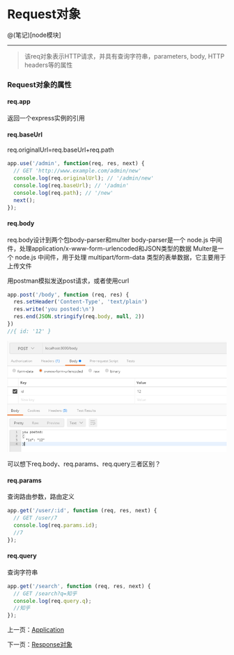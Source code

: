 # Request对象

@(笔记)[node模块]

-------------------
> 该req对象表示HTTP请求，并具有查询字符串，parameters, body, HTTP headers等的属性

### Request对象的属性

#### req.app
返回一个express实例的引用

#### req.baseUrl
req.originalUrl=req.baseUrl+req.path

```js
app.use('/admin', function(req, res, next) {
  // GET 'http://www.example.com/admin/new'
  console.log(req.originalUrl); // '/admin/new'
  console.log(req.baseUrl); // '/admin'
  console.log(req.path); // '/new'
  next();
});
```
#### req.body
req.body设计到两个包body-parser和multer
body-parser是一个 node.js 中间件，处理application/x-www-form-urlencoded和JSON类型的数据
Multer是一个 node.js 中间件，用于处理 multipart/form-data 类型的表单数据，它主要用于上传文件

用postman模拟发送post请求，或者使用curl
```js
app.post('/body', function (req, res) {
  res.setHeader('Content-Type', 'text/plain')
  res.write('you posted:\n')
  res.end(JSON.stringify(req.body, null, 2))
})
//{ id: '12' }
```
![express](https://github.com/lhywell/book/blob/master/express4.x/express1000.png)

可以想下req.body、req.params、req.query三者区别？

#### req.params
查询路由参数，路由定义
```js
app.get('/user/:id', function (req, res, next) {
  // GET /user/7
  console.log(req.params.id);
  //7
});
```

#### req.query
查询字符串

```js
app.get('/search', function (req, res, next) {
  // GET /search?q=知乎
  console.log(req.query.q);
  //知乎
});
```




上一页：[Application](https://github.com/lhywell/book/tree/master/express4.x/1.1README.md)

下一页：[Response对象](https://github.com/lhywell/book/blob/master/express4.x/1.3README.md)